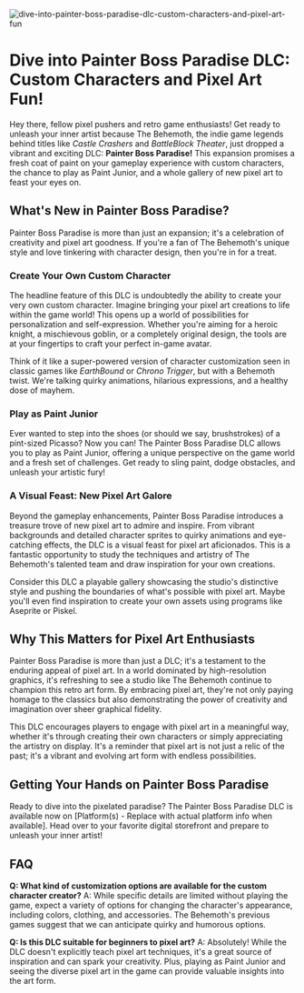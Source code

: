 ![dive-into-painter-boss-paradise-dlc-custom-characters-and-pixel-art-fun](https://images.pexels.com/photos/18069362/pexels-photo-18069362.png?auto=compress&cs=tinysrgb&fit=crop&h=627&w=1200)

# Dive into Painter Boss Paradise DLC: Custom Characters and Pixel Art Fun!

Hey there, fellow pixel pushers and retro game enthusiasts! Get ready to unleash your inner artist because The Behemoth, the indie game legends behind titles like *Castle Crashers* and *BattleBlock Theater*, just dropped a vibrant and exciting DLC: **Painter Boss Paradise!** This expansion promises a fresh coat of paint on your gameplay experience with custom characters, the chance to play as Paint Junior, and a whole gallery of new pixel art to feast your eyes on.

## What's New in Painter Boss Paradise?

Painter Boss Paradise is more than just an expansion; it's a celebration of creativity and pixel art goodness. If you're a fan of The Behemoth's unique style and love tinkering with character design, then you're in for a treat.

### Create Your Own Custom Character

The headline feature of this DLC is undoubtedly the ability to create your very own custom character. Imagine bringing your pixel art creations to life within the game world! This opens up a world of possibilities for personalization and self-expression. Whether you're aiming for a heroic knight, a mischievous goblin, or a completely original design, the tools are at your fingertips to craft your perfect in-game avatar.

Think of it like a super-powered version of character customization seen in classic games like *EarthBound* or *Chrono Trigger*, but with a Behemoth twist. We're talking quirky animations, hilarious expressions, and a healthy dose of mayhem.

### Play as Paint Junior

Ever wanted to step into the shoes (or should we say, brushstrokes) of a pint-sized Picasso? Now you can! The Painter Boss Paradise DLC allows you to play as Paint Junior, offering a unique perspective on the game world and a fresh set of challenges. Get ready to sling paint, dodge obstacles, and unleash your artistic fury!

### A Visual Feast: New Pixel Art Galore

Beyond the gameplay enhancements, Painter Boss Paradise introduces a treasure trove of new pixel art to admire and inspire. From vibrant backgrounds and detailed character sprites to quirky animations and eye-catching effects, the DLC is a visual feast for pixel art aficionados. This is a fantastic opportunity to study the techniques and artistry of The Behemoth's talented team and draw inspiration for your own creations.

Consider this DLC a playable gallery showcasing the studio's distinctive style and pushing the boundaries of what's possible with pixel art. Maybe you'll even find inspiration to create your own assets using programs like Aseprite or Piskel.

## Why This Matters for Pixel Art Enthusiasts

Painter Boss Paradise is more than just a DLC; it's a testament to the enduring appeal of pixel art. In a world dominated by high-resolution graphics, it's refreshing to see a studio like The Behemoth continue to champion this retro art form. By embracing pixel art, they're not only paying homage to the classics but also demonstrating the power of creativity and imagination over sheer graphical fidelity.

This DLC encourages players to engage with pixel art in a meaningful way, whether it's through creating their own characters or simply appreciating the artistry on display. It's a reminder that pixel art is not just a relic of the past; it's a vibrant and evolving art form with endless possibilities.

## Getting Your Hands on Painter Boss Paradise

Ready to dive into the pixelated paradise? The Painter Boss Paradise DLC is available now on [Platform(s) - Replace with actual platform info when available]. Head over to your favorite digital storefront and prepare to unleash your inner artist!

## FAQ

**Q: What kind of customization options are available for the custom character creator?**
A: While specific details are limited without playing the game, expect a variety of options for changing the character's appearance, including colors, clothing, and accessories. The Behemoth's previous games suggest that we can anticipate quirky and humorous options.

**Q: Is this DLC suitable for beginners to pixel art?**
A: Absolutely! While the DLC doesn't explicitly teach pixel art techniques, it's a great source of inspiration and can spark your creativity. Plus, playing as Paint Junior and seeing the diverse pixel art in the game can provide valuable insights into the art form.
